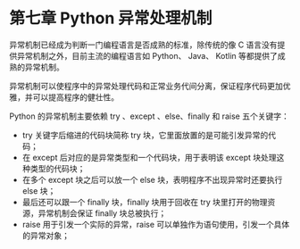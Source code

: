 # 第七章 Python 异常处理机制

异常机制已经成为判断一门编程语言是否成熟的标准，除传统的像 C 语言没有提供异常机制之外，目前主流的编程语言如 Python、 Java、 Kotlin 等都提供了成熟的异常机制。

异常机制可以使程序中的异常处理代码和正常业务代间分离，保证程序代码更加优雅，并可以提高程序的健壮性。

Python 的异常机制主要依赖 try 、except 、else、finally 和 raise 五个关键字：

*   try 关键字后缩进的代码块简称 try 块，它里面放置的是可能引发异常的代码；
*   在 except 后对应的是异常类型和一个代码块，用于表明该 except 块处理这种类型的代码块；
*   在多个 except 块之后可以放一个 else 块，表明程序不出现异常时还要执行 else 块；
*   最后还可以跟一个 finally 块，finally 块用于回收在 try 块里打开的物理资源，异常机制会保证 finally 块总被执行；
*   raise 用于引发一个实际的异常，raise 可以单独作为语句使用，引发一个具体的异常对象；
